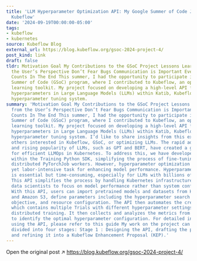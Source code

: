 ```yaml
---
title: 'LLM Hyperparameter Optimization API: My Google Summer of Code Journey with
  Kubeflow'
date: '2024-09-19T00:00:00-05:00'
tags:
- kubeflow
- kubernetes
source: Kubeflow Blog
external_url: https://blog.kubeflow.org/gsoc-2024-project-4/
post_kind: link
draft: false
tldr: Motivation Goal My Contributions to the GSoC Project Lessons Learned Think from
  the User’s Perspective Don’t Fear Bugs Communication is Important Every Contribution
  Counts In The End This summer, I had the opportunity to participate in the Google
  Summer of Code (GSoC) program, where I contributed to Kubeflow, an open-source machine
  learning toolkit. My project focused on developing a high-level API for optimizing
  hyperparameters in Large Language Models (LLMs) within Katib, Kubeflow’s automated
  hyperparameter tuning system.
summary: 'Motivation Goal My Contributions to the GSoC Project Lessons Learned Think
  from the User’s Perspective Don’t Fear Bugs Communication is Important Every Contribution
  Counts In The End This summer, I had the opportunity to participate in the Google
  Summer of Code (GSoC) program, where I contributed to Kubeflow, an open-source machine
  learning toolkit. My project focused on developing a high-level API for optimizing
  hyperparameters in Large Language Models (LLMs) within Katib, Kubeflow’s automated
  hyperparameter tuning system. I’d like to share insights from this experience with
  others interested in Kubeflow, GSoC, or optimizing LLMs. The rapid advancements
  and rising popularity of LLMs, such as GPT and BERT, have created a growing demand
  for efficient LLMOps in Kubernetes. To address this, we have developed a train API
  within the Training Python SDK, simplifying the process of fine-tuning LLMs using
  distributed PyTorchJob workers. However, hyperparameter optimization remains a crucial
  yet labor-intensive task for enhancing model performance. Hyperparameter optimization
  is essential but time-consuming, especially for LLMs with billions of parameters.
  This API simplifies the process by handling Kubernetes infrastructure, allowing
  data scientists to focus on model performance rather than system configuration.
  With this API, users can import pretrained models and datasets from Hugging Face
  and Amazon S3, define parameters including the hyperparameter search space, optimization
  objective, and resource configuration. The API then automates the creation of Experiment,
  which contains multiple Trials with different hyperparameter settings using PyTorch
  distributed training. It then collects and analyzes the metrics from each Trial
  to identify the optimal hyperparameter configuration. For detailed instruction on
  using the API, please refer to this guide My work on the project can be broadly
  divided into four stages: Stage 1 : Designing the API, drafting the project proposal,
  and refining it into a Kubeflow Enhancement Proposal (KEP).'
---
```

Open the original post ↗ https://blog.kubeflow.org/gsoc-2024-project-4/
